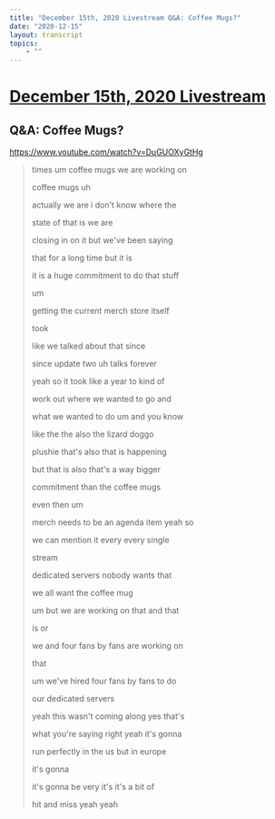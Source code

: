 ```yaml
---
title: "December 15th, 2020 Livestream Q&A: Coffee Mugs?"
date: "2020-12-15"
layout: transcript
topics:
    - ""
---
```

# [December 15th, 2020 Livestream](../2020-12-15.md)
## Q&A: Coffee Mugs?
https://www.youtube.com/watch?v=DuGUOXyGtHg
> times um coffee mugs we are working on
> 
> coffee mugs uh
> 
> actually we are i don't know where the
> 
> state of that is we are
> 
> closing in on it but we've been saying
> 
> that for a long time but it is
> 
> it is a huge commitment to do that stuff
> 
> um
> 
> getting the current merch store itself
> 
> took
> 
> like we talked about that since
> 
> since update two uh talks forever
> 
> yeah so it took like a year to kind of
> 
> work out where we wanted to go and
> 
> what we wanted to do um and you know
> 
> like the the also the lizard doggo
> 
> plushie that's also that is happening
> 
> but that is also that's a way bigger
> 
> commitment than the coffee mugs
> 
> even then um
> 
> merch needs to be an agenda item yeah so
> 
> we can mention it every every single
> 
> stream
> 
>  dedicated servers nobody wants that
> 
> we all want the coffee mug
> 
> um but we are working on that and that
> 
> is or
> 
> we and four fans by fans are working on
> 
> that
> 
> um we've hired four fans by fans to do
> 
> our dedicated servers
> 
> yeah this wasn't coming along yes that's
> 
> what you're saying right yeah it's gonna
> 
> run perfectly in the us but in europe
> 
> it's gonna
> 
> it's gonna be very it's it's a bit of
> 
> hit and miss yeah yeah
> 
